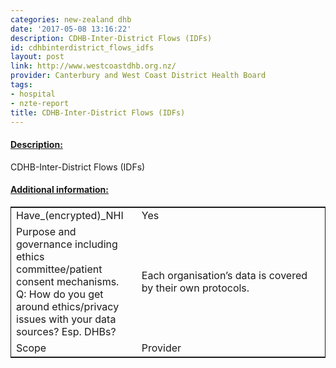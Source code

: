 ```yaml
---
categories: new-zealand dhb
date: '2017-05-08 13:16:22'
description: CDHB-Inter-District Flows (IDFs)
id: cdhbinterdistrict_flows_idfs
layout: post
link: http://www.westcoastdhb.org.nz/
provider: Canterbury and West Coast District Health Board
tags:
- hospital
- nzte-report
title: CDHB-Inter-District Flows (IDFs)
---
```



 <h4> <u>Description:</u> </h4>
CDHB-Inter-District Flows (IDFs)
 <h4> <u>Additional information:</u> </h4>
 <table style="border: 1px solid">
 <tr> <td width="40%">Have_(encrypted)_NHI</td> <td>Yes</td> </tr>
 <tr> <td width="40%">Purpose and governance including ethics committee/patient consent mechanisms. Q: How do you get around ethics/privacy issues with your data sources? Esp. DHBs?</td> <td>Each organisation’s data is covered by their own protocols. </td> </tr>
 <tr> <td width="40%">Scope</td> <td>Provider</td> </tr>
 </table>